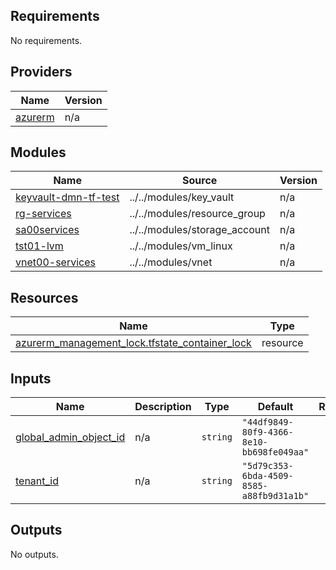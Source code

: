 <!-- BEGIN_TF_DOCS -->
## Requirements

No requirements.

## Providers

| Name | Version |
|------|---------|
| <a name="provider_azurerm"></a> [azurerm](#provider\_azurerm) | n/a |

## Modules

| Name | Source | Version |
|------|--------|---------|
| <a name="module_keyvault-dmn-tf-test"></a> [keyvault-dmn-tf-test](#module\_keyvault-dmn-tf-test) | ../../modules/key_vault | n/a |
| <a name="module_rg-services"></a> [rg-services](#module\_rg-services) | ../../modules/resource_group | n/a |
| <a name="module_sa00services"></a> [sa00services](#module\_sa00services) | ../../modules/storage_account | n/a |
| <a name="module_tst01-lvm"></a> [tst01-lvm](#module\_tst01-lvm) | ../../modules/vm_linux | n/a |
| <a name="module_vnet00-services"></a> [vnet00-services](#module\_vnet00-services) | ../../modules/vnet | n/a |

## Resources

| Name | Type |
|------|------|
| [azurerm_management_lock.tfstate_container_lock](https://registry.terraform.io/providers/hashicorp/azurerm/latest/docs/resources/management_lock) | resource |

## Inputs

| Name | Description | Type | Default | Required |
|------|-------------|------|---------|:--------:|
| <a name="input_global_admin_object_id"></a> [global\_admin\_object\_id](#input\_global\_admin\_object\_id) | n/a | `string` | `"44df9849-80f9-4366-8e10-bb698fe049aa"` | no |
| <a name="input_tenant_id"></a> [tenant\_id](#input\_tenant\_id) | n/a | `string` | `"5d79c353-6bda-4509-8585-a88fb9d31a1b"` | no |

## Outputs

No outputs.
<!-- END_TF_DOCS -->